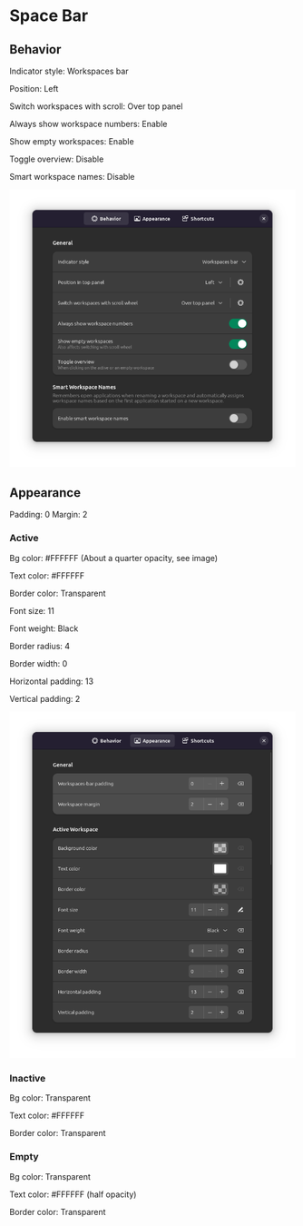 # Space Bar

## Behavior

Indicator style: Workspaces bar

Position: Left

Switch workspaces with scroll: Over top panel

Always show workspace numbers: Enable

Show empty workspaces: Enable

Toggle overview: Disable

Smart workspace names: Disable

![Behavior](image-19.png)

## Appearance

Padding: 0
Margin: 2

### Active

Bg color: #FFFFFF (About a quarter opacity, see image)

Text color: #FFFFFF

Border color: Transparent

Font size: 11

Font weight: Black

Border radius: 4

Border width: 0

Horizontal padding: 13

Vertical padding: 2

![Active](image-20.png)

### Inactive

Bg color: Transparent

Text color: #FFFFFF

Border color: Transparent

### Empty

Bg color: Transparent

Text color: #FFFFFF (half opacity)

Border color: Transparent

